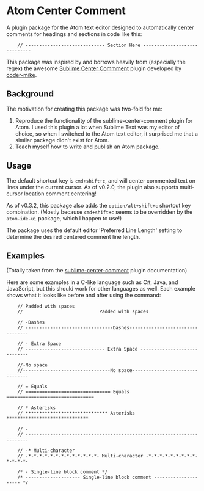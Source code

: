 # Atom Center Comment

A plugin package for the Atom text editor designed to automatically center comments for headings
and sections in code like this:

```
    // ----------------------------- Section Here -----------------------------
```

This package was inspired by and borrows heavily from (especially the regex) the awesome [Sublime Center Commment](https://github.com/coder-mike/sublime-center-comment)
plugin developed by [coder-mike](https://github.com/coder-mike).


## Background

The motivation for creating this package was two-fold for me:

1. Reproduce the functionality of the sublime-center-comment plugin for Atom. I used
this plugin a lot when Sublime Text was my editor of choice, so when I switched to the
Atom text editor, it surprised me that a similar package didn't exist for Atom.
2. Teach myself how to write and publish an Atom package.


## Usage

The default shortcut key is `cmd+shift+c`, and will center commented text on lines under the current cursor. As of v0.2.0,
the plugin also supports multi-cursor location comment centering!

As of v0.3.2, this package also adds the `option/alt+shift+c` shortcut key combination. (Mostly because `cmd+shift+c` seems to be overridden by the `atom-ide-ui` package, which I happen to use!)

The package uses the default editor 'Preferred Line Length' setting to determine the desired centered comment line length.

## Examples

(Totally taken from the [sublime-center-comment](https://github.com/coder-mike/sublime-center-comment) plugin documentation)

Here are some examples in a C-like language such as C#, Java, and JavaScript, but this should work for other languages as well. Each example shows what it looks like before and after using the command:

```
    // Padded with spaces
    //                            Padded with spaces

    // -Dashes
    // --------------------------------Dashes---------------------------------

    // - Extra Space
    // ----------------------------- Extra Space -----------------------------

    //-No space
    //--------------------------------No space--------------------------------

    // = Equals
    // =============================== Equals ================================

    // * Asterisks
    // ****************************** Asterisks ******************************

    // -
    // -----------------------------------------------------------------------

    // -* Multi-character
    // -*-*-*-*-*-*-*-*-*-*-*-*-*- Multi-character -*-*-*-*-*-*-*-*-*-*-*-*-*-

    /* - Single-line block comment */
    /* -------------------- Single-line block comment --------------------- */
```
